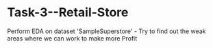 # Task-3--Retail-Store
Perform EDA on dataset 'SampleSuperstore' - Try to find out the weak areas where we can work to make more Profit
